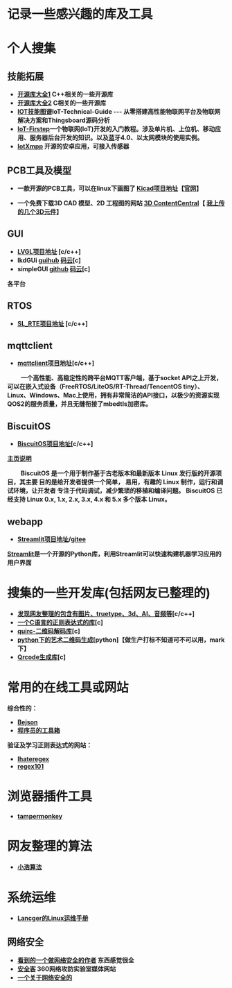 # 记录一些感兴趣的库及工具
# 个人搜集

  ## 技能拓展
  + [<b>开源库大全1<b>](https://www.cnblogs.com/chengyuanchun/p/5107978.html) C++相关的一些开源库
  + [<b>开源库大全2<b>](https://github.com/jobbole/awesome-c-cn) C相关的一些开源库
  + [<b>IOT技能图谱<b>](https://github.com/IoT-Technology/IoT-Technical-Guide)IoT-Technical-Guide --- 从零搭建高性能物联网平台及物联网解决方案和Thingsboard源码分析
  + [<b>IoT-Firstep<b>](https://github.com/nladuo/IoT-Firstep)一个物联网(IoT)开发的入门教程。涉及单片机、上位机、移动应用、服务器后台开发的知识。以及蓝牙4.0、以太网模块的使用实例。
  + [<b>IotXmpp<b>](https://github.com/tiandawu/IotXmpp) 开源的安卓应用，可接入传感器 

  ##  PCB工具及模型
   + 一款开源的PCB工具，可以在linux下画图了
   [<b>Kicad项目地址</b>](https://github.com/KiCad)【[官网](https://kicad.org/)】
   
   + 一个免费下载3D CAD 模型、2D 工程图的网站
   [3D ContentCentral](https://www.3dcontentcentral.cn/#_ga=2.91922648.354983100.1597367862-3a2ad240-b5be-11ea-8463-53e45720f3eb)【
   [我上传的几个3D元件](https://www.3dcontentcentral.cn/Contributors.aspx?id=1986356)】
  ## GUI
   + [LVGL项目地址](https://github.com/littlevgl/lvgl) [c/c++]
   + lkdGUi [guihub](https://github.com/guoweilkd/lkdGui) [码云](https://gitee.com/nhxgygrd053/lkdGui)[c]
   + simpleGUI [github]() [码云](https://gitee.com/Polarix/simplegui)[c]
   
   各平台
  ## RTOS
  + [SL_RTE项目地址](https://github.com/sudashannon/SL_RTE)  [c/c++]
  ## mqttclient
  + [mqttclient项目地址](https://github.com/jiejieTop/mqttclient)[c/c++]
  
  &emsp;&emsp; 一个高性能、高稳定性的跨平台MQTT客户端，基于socket API之上开发，可以在嵌入式设备（FreeRTOS/LiteOS/RT-Thread/TencentOS tiny）、Linux、Windows、Mac上使用，拥有非常简洁的API接口，以极少的资源实现QOS2的服务质量，并且无缝衔接了mbedtls加密库。
  ## BiscuitOS
  + [BiscuitOS项目地址](https://github.com/BiscuitOS/BiscuitOS)[c/c++]
  
  [主页说明](https://biscuitos.github.io/blog/HomePage/)
  
  &emsp;&emsp; BiscuitOS 是一个用于制作基于古老版本和最新版本 Linux 发行版的开源项目，其主要 目的是给开发者提供一个简单， 易用，有趣的 Linux 制作，运行和调试环境，让开发者 专注于代码调试，减少繁琐的移植和编译问题。 BiscuitOS 已经支持 Linux 0.x, 1.x, 2.x, 3.x, 4.x 和 5.x 多个版本 Linux。
  ## webapp
  + [Streamlit项目地址](https://github.com/streamlit/streamlit)/[gitee](https://gitee.com/mirrors/streamlit)
  
  [Streamlit](https://www.streamlit.io)是一个开源的Python库，利用Streamlit可以快速构建机器学习应用的用户界面
# 搜集的一些开发库(包括网友已整理的)
  + [发现网友整理的包含有图片、truetype、3d、AI、音频等](https://github.com/nothings/single_file_libs)[c/c++]
  + [一个C语言的正则表达式的库](https://gitee.com/opensource168/hs-regex)[c]
  + [quirc-二维码解码库](https://github.com/dlbeer/quirc)[c]
  + [python下的艺术二维码生成](https://github.com/sylnsfar/qrcode)[python]【做生产打标不知道可不可以用，mark下】
  + [Qrcode生成库](https://github.com/ricmoo/QRCode)[c]
# 常用的在线工具或网站
  综合性的：
  + [Bejson](http://www.bejson.com/)
  + [程序员的工具箱](https://tool.lu/)
  
  验证及学习正则表达式的网站：
  + [Ihateregex](https://ihateregex.io/)
  + [regex101](https://regex101.com/)
  
# 浏览器插件工具
  + [tampermonkey](https://www.tampermonkey.net/)
# 网友整理的算法
  + [小浩算法](https://github.com/geekxh/hello-algorithm)
# 系统运维
  + [Lancger的Linux运维手册](https://github.com/Lancger/opslinux)
  ##  网络安全
  + [看到的一个做网络安全的作者](https://gitee.com/sq_smile) 东西感觉很全
  + [安全客](https://www.anquanke.com/) 360网络攻防实验室媒体网站
  + [一个关于网络安全的](https://github.com/G4rb3n)
